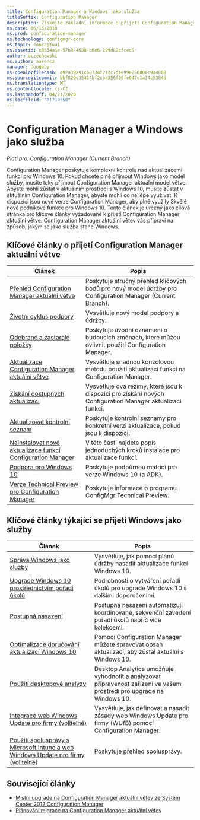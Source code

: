 ```yaml
---
title: Configuration Manager a Windows jako služba
titleSuffix: Configuration Manager
description: Získejte základní informace o přijetí Configuration Manager aktuální větve pro podporu Windows jako služby.
ms.date: 06/15/2018
ms.prod: configuration-manager
ms.technology: configmgr-core
ms.topic: conceptual
ms.assetid: c8534a1e-57b8-4688-b6e6-299d82cfcec9
author: aczechowski
ms.author: aaroncz
manager: dougeby
ms.openlocfilehash: e92a39a91c60734f212c7d1e99e266d0ec9a4008
ms.sourcegitcommit: bbf820c35414bf2cba356f30fe047c1a34c5384d
ms.translationtype: MT
ms.contentlocale: cs-CZ
ms.lasthandoff: 04/21/2020
ms.locfileid: "81718550"
---
```

# <a name="configuration-manager-and-windows-as-a-service"></a>Configuration Manager a Windows jako služba

*Platí pro: Configuration Manager (Current Branch)*

Configuration Manager poskytuje komplexní kontrolu nad aktualizacemi funkcí pro Windows 10. Pokud chcete plně přijmout Windows jako model služby, musíte taky přijmout Configuration Manager aktuální model větve. Abyste mohli zůstat v aktuálním prostředí s Windows 10, musíte zůstat v aktuálním Configuration Manager, abyste mohli co nejlépe využívat. K dispozici jsou nové verze Configuration Manager, aby plně využily Skvělé nové podnikové funkce pro Windows 10. Tento článek je určený jako cílová stránka pro klíčové články vyžadované k přijetí Configuration Manager aktuální větve. Configuration Manager aktuální větev vás připraví na způsob, jakým se jako služba stane Windows.

## <a name="key-articles-about-adopting-configuration-manager-current-branch"></a>Klíčové články o přijetí Configuration Manager aktuální větve

| Článek        | Popis          | 
| ------------- |-------------|
|[Přehled Configuration Manager aktuální větve](../plan-design/changes/whats-new-incremental-versions.md)|Poskytuje stručný přehled klíčových bodů pro nový model údržby pro Configuration Manager (Current Branch).|
|[Životní cyklus podpory](../servers/manage/current-branch-versions-supported.md)|Vysvětluje nový model podpory a údržby.|
|[Odebrané a zastaralé položky](../plan-design/changes/deprecated/removed-and-deprecated.md)|Poskytuje úvodní oznámení o budoucích změnách, které můžou ovlivnit použití Configuration Manager.|
|[Aktualizace Configuration Manager aktuální větve](../servers/manage/updates.md)|Vysvětluje snadnou konzolovou metodu použití aktualizací funkcí na Configuration Manager.|
|[Získání dostupných aktualizací](../servers/manage/install-in-console-updates.md#get-available-updates)|Vysvětluje dva režimy, které jsou k dispozici pro získání nových Configuration Manager aktualizací funkcí.|
|[Aktualizovat kontrolní seznam](../servers/manage/install-in-console-updates.md#bkmk_beforeinstall)|Poskytuje kontrolní seznamy pro konkrétní verzi aktualizace, pokud jsou k dispozici.| 
|[Nainstalovat nové aktualizace funkcí Configuration Manager](../servers/manage/install-in-console-updates.md#bkmk_install)|V této části najdete popis jednoduchých kroků instalace pro aktualizace funkcí.|
|[Podpora pro Windows 10](../plan-design/configs/support-for-windows-10.md)|Poskytuje podpůrnou matrici pro verze Windows 10 (a ADK).|
|[Verze Technical Preview pro Configuration Manager](../get-started/technical-preview.md)|Poskytuje informace o programu ConfigMgr Technical Preview.|


## <a name="key-articles-about-adopting-windows-as-a-service"></a>Klíčové články týkající se přijetí Windows jako služby

| Článek        | Popis          |
| ------------- |-------------|
|[Správa Windows jako služby](../../osd/deploy-use/manage-windows-as-a-service.md)|Vysvětluje, jak pomocí plánů údržby nasadit aktualizace funkcí Windows 10.|
|[Upgrade Windows 10 prostřednictvím pořadí úkolů](../../osd/deploy-use/create-a-task-sequence-to-upgrade-an-operating-system.md)|Podrobnosti o vytváření pořadí úkolů pro upgrade Windows 10 s dalšími doporučeními.|
|[Postupná nasazení](../../osd/deploy-use/create-phased-deployment-for-task-sequence.md)|Postupná nasazení automatizují koordinované, sekvenční zavedení pořadí úkolů napříč více kolekcemi.|  
|[Optimalizace doručování aktualizací Windows 10](../../sum/deploy-use/optimize-windows-10-update-delivery.md)|Pomocí Configuration Manager můžete spravovat obsah aktualizací, aby zůstal aktuální s Windows 10.|
|[Použití desktopové analýzy](../../desktop-analytics/overview.md)|Desktop Analytics umožňuje vyhodnotit a analyzovat připravenost zařízení ve vašem prostředí pro upgrade na Windows 10.|
|[Integrace web Windows Update pro firmy (volitelné)](../../sum/deploy-use/integrate-windows-update-for-business-windows-10.md)|Vysvětluje, jak definovat a nasadit zásady web Windows Update pro firmy (WUfB) pomocí Configuration Manager.|
|[Použití spolusprávy s Microsoft Intune a web Windows Update pro firmy (volitelné)](../../comanage/overview.md)|Poskytuje přehled spolusprávy.|


## <a name="related-articles"></a>Související články

- [Místní upgrade na Configuration Manager aktuální větev ze System Center 2012 Configuration Manager](../servers/deploy/install/upgrade-to-configuration-manager.md)
- [Plánování migrace na Configuration Manager aktuální větev](../migration/planning-for-migration.md)
